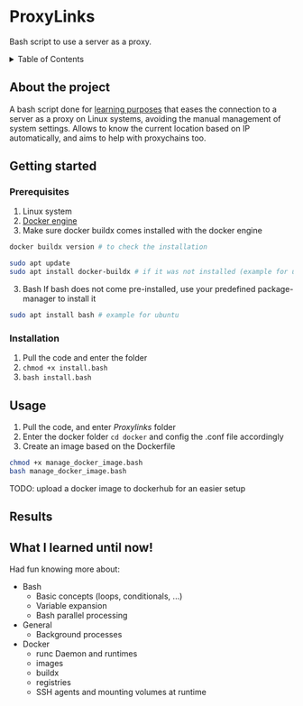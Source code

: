 # ProxyLinks
Bash script to use a server as a proxy.

<!-- TABLE OF CONTENTS -->
<details>
  <summary>Table of Contents</summary>
  <ol>
    <li>
      <a href="#about-the-project">About The Project</a>
    </li>
    <li>
      <a href="#getting-started">Getting Started</a>
      <ul>
        <li><a href="#prerequisites">Prerequisites</a></li>
        <li><a href="#installation">Installation</a></li>
      </ul>
    </li>
    <li><a href="#usage">Usage</a></li>
    <li><a href="#results">Results</a></li>
    <li><a href="#what-i-learned">What I learned!</a></li>
  </ol>
</details>

<!-- ABOUT THE PROJECT -->
## About the project
A bash script done for <u>learning purposes</u> that eases the connection to a server as a proxy on Linux systems, avoiding the manual management of system settings. Allows to know the current location based on IP automatically, and aims to help with proxychains too.

<!-- HOW TO START IT -->
## Getting started
### Prerequisites
1. Linux system
2. <a href="https://docs.docker.com/engine/install/">Docker engine</a>
3. Make sure docker buildx comes installed with the docker engine
```sh
docker buildx version # to check the installation

sudo apt update
sudo apt install docker-buildx # if it was not installed (example for ubuntu)
```
3. Bash
If bash does not come pre-installed, use your predefined package-manager to install it
```sh
sudo apt install bash # example for ubuntu
```

### Installation
1. Pull the code and enter the folder
2. `chmod +x install.bash`
3. `bash install.bash`

## Usage
1. Pull the code, and enter _Proxylinks_ folder
2. Enter the docker folder `cd docker` and config the .conf file accordingly
3. Create an image based on the Dockerfile
```sh
chmod +x manage_docker_image.bash
bash manage_docker_image.bash
```
TODO: upload a docker image to dockerhub for an easier setup

## Results


## What I learned until now!
Had fun knowing more about:
* Bash
  * Basic concepts (loops, conditionals, ...)
  * Variable expansion
  * Bash parallel processing
* General
  * Background processes
* Docker
  * runc Daemon and runtimes
  * images
  * buildx
  * registries
  * SSH agents and mounting volumes at runtime








